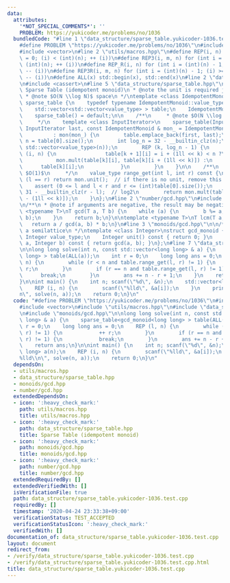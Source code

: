 ```yaml
---
data:
  attributes:
    '*NOT_SPECIAL_COMMENTS*': ''
    PROBLEM: https://yukicoder.me/problems/no/1036
  bundledCode: "#line 1 \"data_structure/sparse_table.yukicoder-1036.test.cpp\"\n\
    #define PROBLEM \"https://yukicoder.me/problems/no/1036\"\n#include <cstdio>\n\
    #include <vector>\n#line 2 \"utils/macros.hpp\"\n#define REP(i, n) for (int i\
    \ = 0; (i) < (int)(n); ++ (i))\n#define REP3(i, m, n) for (int i = (m); (i) <\
    \ (int)(n); ++ (i))\n#define REP_R(i, n) for (int i = (int)(n) - 1; (i) >= 0;\
    \ -- (i))\n#define REP3R(i, m, n) for (int i = (int)(n) - 1; (i) >= (int)(m);\
    \ -- (i))\n#define ALL(x) std::begin(x), std::end(x)\n#line 2 \"data_structure/sparse_table.hpp\"\
    \n#include <cassert>\n#line 5 \"data_structure/sparse_table.hpp\"\n\n/**\n * @brief\
    \ Sparse Table (idempotent monoid)\n * @note the unit is required just for convenience\n\
    \ * @note $O(N \\log N)$ space\n */\ntemplate <class IdempotentMonoid>\nstruct\
    \ sparse_table {\n    typedef typename IdempotentMonoid::value_type value_type;\n\
    \    std::vector<std::vector<value_type> > table;\n    IdempotentMonoid mon;\n\
    \    sparse_table() = default;\n\n    /**\n     * @note $O(N \\log N)$ time\n\
    \     */\n    template <class InputIterator>\n    sparse_table(InputIterator first,\
    \ InputIterator last, const IdempotentMonoid & mon_ = IdempotentMonoid())\n  \
    \          : mon(mon_) {\n        table.emplace_back(first, last);\n        int\
    \ n = table[0].size();\n        int log_n = 32 - __builtin_clz(n);\n        table.resize(log_n,\
    \ std::vector<value_type>(n));\n        REP (k, log_n - 1) {\n            REP\
    \ (i, n) {\n                table[k + 1][i] = i + (1ll << k) < n ?\n         \
    \           mon.mult(table[k][i], table[k][i + (1ll << k)]) :\n              \
    \      table[k][i];\n            }\n        }\n    }\n\n    /**\n     * @note\
    \ $O(1)$\n     */\n    value_type range_get(int l, int r) const {\n        if\
    \ (l == r) return mon.unit();  // if there is no unit, remove this line\n    \
    \    assert (0 <= l and l < r and r <= (int)table[0].size());\n        int k =\
    \ 31 - __builtin_clz(r - l);  // log2\n        return mon.mult(table[k][l], table[k][r\
    \ - (1ll << k)]);\n    }\n};\n#line 2 \"number/gcd.hpp\"\n#include <algorithm>\n\
    \n/**\n * @note if arguments are negative, the result may be negative\n */\ntemplate\
    \ <typename T>\nT gcd(T a, T b) {\n    while (a) {\n        b %= a;\n        std::swap(a,\
    \ b);\n    }\n    return b;\n}\n\ntemplate <typename T>\nT lcm(T a, T b) {\n \
    \   return a / gcd(a, b) * b;\n}\n#line 3 \"monoids/gcd.hpp\"\n\n/**\n * @note\
    \ a semilattice\n */\ntemplate <class Integer>\nstruct gcd_monoid {\n    typedef\
    \ Integer value_type;\n    Integer unit() const { return 0; }\n    Integer mult(Integer\
    \ a, Integer b) const { return gcd(a, b); }\n};\n#line 7 \"data_structure/sparse_table.yukicoder-1036.test.cpp\"\
    \n\nlong long solve(int n, const std::vector<long long> & a) {\n    sparse_table<gcd_monoid<long\
    \ long> > table(ALL(a));\n    int r = 0;\n    long long ans = 0;\n    REP (l,\
    \ n) {\n        while (r < n and table.range_get(l, r) != 1) {\n            ++\
    \ r;\n        }\n        if (r == n and table.range_get(l, r) != 1) {\n      \
    \      break;\n        }\n        ans += n - r + 1;\n    }\n    return ans;\n\
    }\n\nint main() {\n    int n; scanf(\"%d\", &n);\n    std::vector<long long> a(n);\n\
    \    REP (i, n) {\n        scanf(\"%lld\", &a[i]);\n    }\n    printf(\"%lld\\\
    n\", solve(n, a));\n    return 0;\n}\n"
  code: "#define PROBLEM \"https://yukicoder.me/problems/no/1036\"\n#include <cstdio>\n\
    #include <vector>\n#include \"utils/macros.hpp\"\n#include \"data_structure/sparse_table.hpp\"\
    \n#include \"monoids/gcd.hpp\"\n\nlong long solve(int n, const std::vector<long\
    \ long> & a) {\n    sparse_table<gcd_monoid<long long> > table(ALL(a));\n    int\
    \ r = 0;\n    long long ans = 0;\n    REP (l, n) {\n        while (r < n and table.range_get(l,\
    \ r) != 1) {\n            ++ r;\n        }\n        if (r == n and table.range_get(l,\
    \ r) != 1) {\n            break;\n        }\n        ans += n - r + 1;\n    }\n\
    \    return ans;\n}\n\nint main() {\n    int n; scanf(\"%d\", &n);\n    std::vector<long\
    \ long> a(n);\n    REP (i, n) {\n        scanf(\"%lld\", &a[i]);\n    }\n    printf(\"\
    %lld\\n\", solve(n, a));\n    return 0;\n}\n"
  dependsOn:
  - utils/macros.hpp
  - data_structure/sparse_table.hpp
  - monoids/gcd.hpp
  - number/gcd.hpp
  extendedDependsOn:
  - icon: ':heavy_check_mark:'
    path: utils/macros.hpp
    title: utils/macros.hpp
  - icon: ':heavy_check_mark:'
    path: data_structure/sparse_table.hpp
    title: Sparse Table (idempotent monoid)
  - icon: ':heavy_check_mark:'
    path: monoids/gcd.hpp
    title: monoids/gcd.hpp
  - icon: ':heavy_check_mark:'
    path: number/gcd.hpp
    title: number/gcd.hpp
  extendedRequiredBy: []
  extendedVerifiedWith: []
  isVerificationFile: true
  path: data_structure/sparse_table.yukicoder-1036.test.cpp
  requiredBy: []
  timestamp: '2020-04-24 23:33:38+09:00'
  verificationStatus: TEST_ACCEPTED
  verificationStatusIcon: ':heavy_check_mark:'
  verifiedWith: []
documentation_of: data_structure/sparse_table.yukicoder-1036.test.cpp
layout: document
redirect_from:
- /verify/data_structure/sparse_table.yukicoder-1036.test.cpp
- /verify/data_structure/sparse_table.yukicoder-1036.test.cpp.html
title: data_structure/sparse_table.yukicoder-1036.test.cpp
---
```

